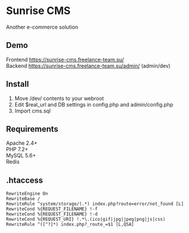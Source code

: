 # Sunrise CMS
Another e-commerce solution

## Demo
Frontend https://sunrise-cms.freelance-team.su/  
Backend https://sunrise-cms.freelance-team.su/admin/ (admin/dev)

## Install
1. Move /dev/ contents to your webroot
2. Edit $real_url and DB settings in config.php and admin/config.php
3. Import cms.sql

## Requirements
Apache 2.4+  
PHP 7.2+  
MySQL 5.6+  
Redis

## .htaccess
```
RewriteEngine On  
RewriteBase /  
RewriteRule ^system/storage/(.*) index.php?route=error/not_found [L]  
RewriteCond %{REQUEST_FILENAME} !-f  
RewriteCond %{REQUEST_FILENAME} !-d  
RewriteCond %{REQUEST_URI} !.*\.(ico|gif|jpg|jpeg|png|js|css)  
RewriteRule ^([^?]*) index.php?_route_=$1 [L,QSA]
```
